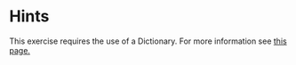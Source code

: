 # Hints

This exercise requires the use of a Dictionary. For more information see
[this page.](<https://msdn.microsoft.com/en-us/library/s4ys34ea(v=vs.110).aspx>)
